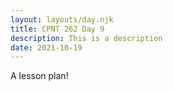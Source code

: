 ```yaml
---
layout: layouts/day.njk
title: CPNT 262 Day 9
description: This is a description
date: 2021-10-19
---
```


A lesson plan!
